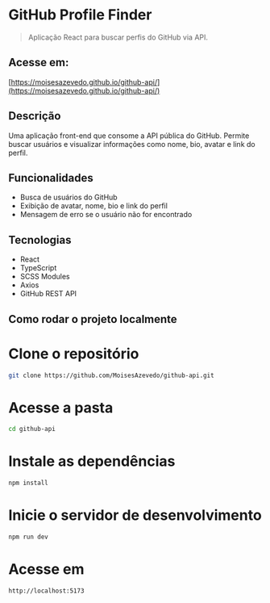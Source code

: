 # GitHub Profile Finder

> Aplicação React para buscar perfis do GitHub via API.

## Acesse em:

[https://moisesazevedo.github.io/github-api/](https://moisesazevedo.github.io/github-api/)

## Descrição

Uma aplicação front-end que consome a API pública do GitHub. Permite buscar usuários e visualizar informações como nome, bio, avatar e link do perfil.

## Funcionalidades

- Busca de usuários do GitHub
- Exibição de avatar, nome, bio e link do perfil
- Mensagem de erro se o usuário não for encontrado

## Tecnologias

- React
- TypeScript
- SCSS Modules
- Axios
- GitHub REST API

## Como rodar o projeto localmente

# Clone o repositório

```bash
git clone https://github.com/MoisesAzevedo/github-api.git
```

# Acesse a pasta

```bash
cd github-api
```

# Instale as dependências

```bash
npm install
```

# Inicie o servidor de desenvolvimento

```bash
npm run dev
```

# Acesse em

```bash
http://localhost:5173
```
